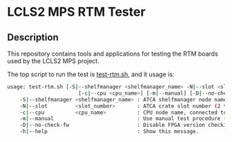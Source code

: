 # LCLS2 MPS RTM Tester

## Description

This repository contains tools and applications for testing the RTM boards used by the LCLS2 MPS project.

The top script to run the test is [test-rtm.sh](test-rtm.sh), and it usage is:

```bash
usage: test-rtm.sh [-S|--shelfmanager <shelfmanager_name> -N|--slot <slot_number>]
                       [-c|--cpu <cpu_name>] [-m|--manual] [-D|--no-check-fw]
    -S|--shelfmanager <shelfmanager_name> : ATCA shelfmanager node name or IP address.
    -N|--slot         <slot_number>       : ATCA crate slot number (2 to 7).
    -c|--cpu          <cpu_name>          : CPU node name, connected to the ATCA crate.
    -m|--manual                           : Use manual test procedure (i.e. without the tester device).
    -D|--no-check-fw                      : Disable FPGA version checking.
    -h|--help                             : Show this message.
```
